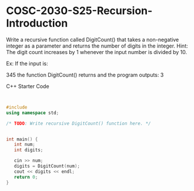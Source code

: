 # COSC-2030-S25-Recursion-Introduction

Write a recursive function called DigitCount() that takes a non-negative integer as a parameter
and returns the number of digits in the integer.
Hint: The digit count increases by 1 whenever the input number is divided by 10.

Ex: If the input is:

345
the function DigitCount() returns and the program outputs:
3


C++ Starter Code
```C++


#include 
using namespace std;

/* TODO: Write recursive DigitCount() function here. */


int main() {
   int num;
   int digits;

   cin >> num;
   digits = DigitCount(num);
   cout << digits << endl;
   return 0;
}
```
 

